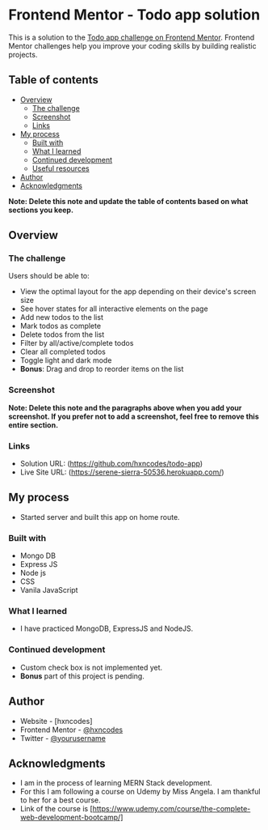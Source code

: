 # Frontend Mentor - Todo app solution

This is a solution to the [Todo app challenge on Frontend Mentor](https://www.frontendmentor.io/challenges/todo-app-Su1_KokOW). Frontend Mentor challenges help you improve your coding skills by building realistic projects.

## Table of contents

- [Overview](#overview)
  - [The challenge](#the-challenge)
  - [Screenshot](#screenshot)
  - [Links](#links)
- [My process](#my-process)
  - [Built with](#built-with)
  - [What I learned](#what-i-learned)
  - [Continued development](#continued-development)
  - [Useful resources](#useful-resources)
- [Author](#author)
- [Acknowledgments](#acknowledgments)

**Note: Delete this note and update the table of contents based on what sections you keep.**

## Overview

### The challenge

Users should be able to:

- View the optimal layout for the app depending on their device's screen size
- See hover states for all interactive elements on the page
- Add new todos to the list
- Mark todos as complete
- Delete todos from the list
- Filter by all/active/complete todos
- Clear all completed todos
- Toggle light and dark mode
- **Bonus**: Drag and drop to reorder items on the list

### Screenshot

[](screenshot.png)

**Note: Delete this note and the paragraphs above when you add your screenshot. If you prefer not to add a screenshot, feel free to remove this entire section.**

### Links

- Solution URL: (https://github.com/hxncodes/todo-app)
- Live Site URL: (https://serene-sierra-50536.herokuapp.com/)

## My process

- Started server and built this app on home route.

### Built with

- Mongo DB
- Express JS
- Node js
- CSS
- Vanila JavaScript

### What I learned

- I have practiced MongoDB, ExpressJS and NodeJS.

### Continued development

- Custom check box is not implemented yet.
- **Bonus** part of this project is pending.

## Author

- Website - [hxncodes]
- Frontend Mentor - [@hxncodes](https://www.frontendmentor.io/profile/hxncodes)
- Twitter - [@yourusername](https://www.twitter.com/hxncodes)

## Acknowledgments

- I am in the process of learning MERN Stack development.
- For this I am following a course on Udemy by Miss Angela. I am thankful to her for a best course.
- Link of the course is [https://www.udemy.com/course/the-complete-web-development-bootcamp/]
